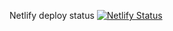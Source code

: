 Netlify deploy status
[![Netlify Status](https://api.netlify.com/api/v1/badges/3c336a5f-cb57-4671-939e-43d2d87e2504/deploy-status)](https://app.netlify.com/sites/khongbietbangi/deploys)
